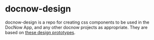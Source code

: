 # docnow-design 

docnow-design is a repo for creating css components to be used in the DocNow App, and any other docnow projects as appropriate. They are based on [these design prototypes](https://projects.invisionapp.com/share/VPBXQBIK2).
